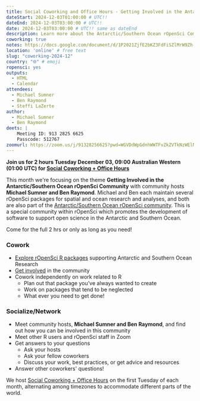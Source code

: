 ```yaml
---
title: Social Coworking and Office Hours - Getting Involved in the Antarctic/Southern Ocean rOpenSci Community
dateStart: 2024-12-03T01:00:00 # UTC!!
dateEnd: 2024-12-03T03:00:00 # UTC!!
date: 2024-12-03T03:00:00 # UTC!! same as dateEnd
description: Learn more about the Antarctic/Southern Ocean rOpenSci Community
coworking: true
notes: https://docs.google.com/document/d/1P2021ZjfE2bKZ3FdFiSZlMrW9Zh-dTmp5Dh3uuXlU40/edit?usp=drivesdk
location: 'online' # free text
slug: "coworking-2024-12"
country: "🌐" # emoji
ropensci: yes
outputs:
  - HTML
  - Calendar
attendees:
  - Michael Sumner
  - Ben Raymond
  - Steffi LaZerte
author:
  - Michael Sumner
  - Ben Raymond
deets: |
    Meeting ID: 913 2825 6625
    Passcode: 512767
zoomurl: https://zoom.us/j/91328256625?pwd=WGVDdWpGdnhWWTFvZkZVTkNzWElNQT09
---
```


<!--
```{r}
d <- lubridate::ymd_hms('2024-12-03 09:00:00', tz = 'Australia/Perth')
lubridate::with_tz(d, 'UTC')
lubridate::with_tz(d, 'America/Winnipeg')
```
-->

**Join us for 2 hours Tuesday December 03, 09:00 Australian Western (01:00 UTC) for 
[Social Coworking + Office Hours](/blog/2023/06/21/coworking/)**

This month we're focusing on the theme **Getting Involved in the Antarctic/Southern Ocean rOpenSci Community** 
with community hosts **Michael Sumner and Ben Raymond**. 
Michael and Ben each maintain several rOpenSci packages for spatial and ocean research and 
analyses, and both are also part
of the [Antarctic/Southern Ocean rOpenSci community](/blog/2018/11/13/antarctic/).
This is a special community within rOpenSci which promotes the development of 
software to support open science in the Antarctic and Southern Ocean.

Come for the full 2 hrs or only as long as you need!

### Cowork

- [Explore rOpenSci R packages](/blog/2018/11/13/antarctic/#demo) supporting Antarctic and Southern Ocean Research
- [Get involved](/blog/2018/11/13/antarctic/#get-involved) in the community
- Cowork independently on work related to R
    - Plan out that package you’ve always wanted to create
    - Work on packages that tend to be neglected
    - What ever you need to get done!

### Socialize/Network

- Meet community hosts, **Michael Sumner and Ben Raymond**, and find out how you can be involved in this community
- Meet other R users and rOpenSci staff in Zoom
- Get answers to your questions
    - Ask your hosts
    - Ask your fellow coworkers
    - Discuss your work, best practices, or get advice and resources
- Answer other coworkers' questions!

We host 
[Social Coworking + Office Hours](/blog/2023/06/21/coworking/) 
on the first Tuesday of each month, alternating among timezones to 
accommodate different parts of the world.

